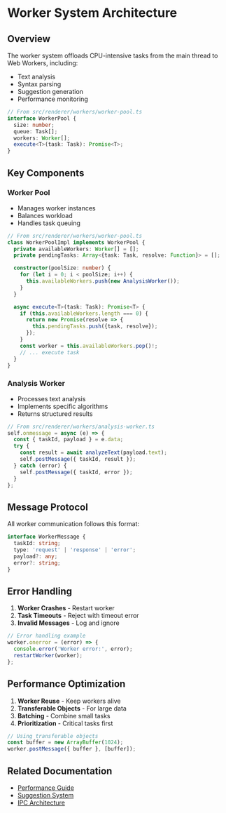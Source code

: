 # Worker System Architecture

## Overview
The worker system offloads CPU-intensive tasks from the main thread to Web Workers, including:
- Text analysis
- Syntax parsing
- Suggestion generation
- Performance monitoring

```typescript
// From src/renderer/workers/worker-pool.ts
interface WorkerPool {
  size: number;
  queue: Task[];
  workers: Worker[];
  execute<T>(task: Task): Promise<T>;
}
```

## Key Components

### Worker Pool
- Manages worker instances
- Balances workload
- Handles task queuing

```typescript
// From src/renderer/workers/worker-pool.ts
class WorkerPoolImpl implements WorkerPool {
  private availableWorkers: Worker[] = [];
  private pendingTasks: Array<{task: Task, resolve: Function}> = [];

  constructor(poolSize: number) {
    for (let i = 0; i < poolSize; i++) {
      this.availableWorkers.push(new AnalysisWorker());
    }
  }

  async execute<T>(task: Task): Promise<T> {
    if (this.availableWorkers.length === 0) {
      return new Promise(resolve => {
        this.pendingTasks.push({task, resolve});
      });
    }
    const worker = this.availableWorkers.pop()!;
    // ... execute task
  }
}
```

### Analysis Worker
- Processes text analysis
- Implements specific algorithms
- Returns structured results

```typescript
// From src/renderer/workers/analysis-worker.ts
self.onmessage = async (e) => {
  const { taskId, payload } = e.data;
  try {
    const result = await analyzeText(payload.text);
    self.postMessage({ taskId, result });
  } catch (error) {
    self.postMessage({ taskId, error });
  }
};
```

## Message Protocol
All worker communication follows this format:

```typescript
interface WorkerMessage {
  taskId: string;
  type: 'request' | 'response' | 'error';
  payload?: any;
  error?: string;
}
```

## Error Handling
1. **Worker Crashes** - Restart worker
2. **Task Timeouts** - Reject with timeout error
3. **Invalid Messages** - Log and ignore

```typescript
// Error handling example
worker.onerror = (error) => {
  console.error('Worker error:', error);
  restartWorker(worker);
};
```

## Performance Optimization

1. **Worker Reuse** - Keep workers alive
2. **Transferable Objects** - For large data
3. **Batching** - Combine small tasks
4. **Prioritization** - Critical tasks first

```typescript
// Using transferable objects
const buffer = new ArrayBuffer(1024);
worker.postMessage({ buffer }, [buffer]);
```

## Related Documentation
- [Performance Guide](../workers/performance-guide.md)
- [Suggestion System](../components/suggestion-system.md)
- [IPC Architecture](../ipc/ipc-architecture.md)